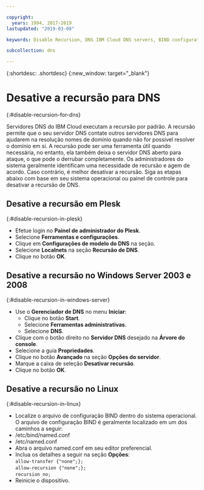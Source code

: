 ```yaml
---

copyright:
  years: 1994, 2017-2019
lastupdated: "2019-03-08"

keywords: Disable Recursion, DNS IBM Cloud DNS servers, BIND configuration file

subcollection: dns

---
```



{:shortdesc: .shortdesc}
{:new_window: target="_blank"}

# Desative a recursão para DNS
{:#disable-recursion-for-dns}

Servidores DNS do IBM Cloud executam a recursão por padrão. A recursão permite que o seu servidor DNS contate outros servidores DNS para ajudarem na resolução nomes de domínio quando não for possível resolver o domínio em si. A recursão pode ser uma ferramenta útil quando necessária, no entanto, ela também deixa o servidor DNS aberto para ataque, o que pode o derrubar completamente. Os administradores do sistema geralmente identificam uma necessidade de recursão e agem de acordo. Caso contrário, é melhor desativar a recursão. Siga as etapas abaixo com base em seu sistema operacional ou painel de controle para desativar a recursão de DNS.

## Desative a recursão em Plesk
{:#disable-recursion-in-plesk}
* Efetue login no **Painel de administrador do Plesk**.
* Selecione **Ferramentas e configurações**.
* Clique em **Configurações de modelo do DNS** na seção.
* Selecione **Localnets** na seção **Recursão de DNS**.
* Clique no botão **OK**.

## Desative a recursão no Windows Server 2003 e 2008
{:#disable-recursion-in-windows-server}

* Use o **Gerenciador de DNS** no menu **Iniciar**:
  * Clique no botão **Start**.
  * Selecione **Ferramentas administrativas**.
  * Selecione **DNS**.
* Clique com o botão direito no **Servidor DNS** desejado na **Árvore do console**.
* Selecione a guia **Propriedades**.
* Clique no botão **Avançado** na seção **Opções do servidor**.
* Marque a caixa de seleção **Desativar recursão**.
* Clique no botão **OK**.

## Desative a recursão no Linux
{:#disable-recursion-in-linux}

 * Localize o arquivo de configuração BIND dentro do sistema operacional. O arquivo de configuração BIND é geralmente localizado em um dos caminhos a seguir:
  * /etc/bind/named.conf
  * /etc/named.conf
* Abra o arquivo named.conf em seu editor preferencial.
* Inclua os detalhes a seguir na seção **Opções**:<br/>`allow-transfer {"none";};`<br/>`allow-recursion {"none";};`<br/>`recursion no;`
* Reinicie o dispositivo.
